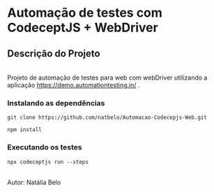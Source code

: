 # Automação de testes com CodeceptJS + WebDriver

## Descrição do Projeto

<br> Projeto de automação de testes para web com webDriver utilizando a aplicação https://demo.automationtesting.in/ .
<br>

### Instalando as dependências

```
git clone https://github.com/natbelo/Automacao-Codecepjs-Web.git
```

```
npm install
```

### Executando os testes

```
npx codeceptjs run --steps
```

<br> Autor: Natália Belo
